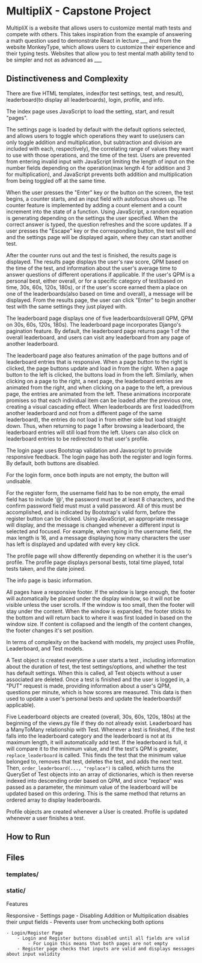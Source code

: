 # MultipliX - Capstone Project
MultipliX is a website that allows users to customize mental math tests and compete with others. This takes inspiration from the example of answering a math question used to demonstrate React in lecture ___ and from the website MonkeyType, which allows users to customize their experience and their typing tests. Websites that allow you to test mental math ability tend to be simpler and not as advanced as ___

## Distinctiveness and Complexity
There are five HTML templates, index(for test settings, test, and result), leaderboard(to display all leaderboards), login, profile, and info.

The index page uses JavaScript to load the setting, start, and result "pages". 

The settings page is loaded by default with the default options selected, and allows users to toggle which operations they want to use(users can only toggle addition and multiplication, but subtraction and division are included with each, respectively), the correlating range of values they want to use with those operations, and the time of the test. Users are prevented from entering invalid input with JavaScript limiting the length of input on the number fields depending on the operation(max length 4 for addition and 3 for multiplication), and JavaScript prevents both addition and multiplication from being toggled off at the same time. 

When the user presses the "Enter" key or the button on the screen, the test begins, a counter starts, and an input field with autofocus shows up. The counter feature is implemented by adding a count element and a count increment into the state of a function. Using JavaScript, a random equation is generating depending on the settings the user specified. When the correct answer is typed, the question refreshes and the score updates. If a user presses the "Escape" key or the corresponding button, the test will end and the settings page will be displayed again, where they can start another test. 

After the counter runs out and the test is finished, the results page is displayed. The results page displays the user's raw score, QPM based on the time of the test, and information about the user's average time to answer questions of different operations if applicable. If the user's QPM is a personal best, either overall, or for a specific category of test(based on time, 30s, 60s, 120s, 180s), or if the user's score earned them a place on one of the leaderboards(also based on time and overall), a message will be displayed. From the results page, the user can click "Enter" to begin another test with the same settings they just played with.

The leaderboard page displays one of five leaderboards(overall QPM, QPM on 30s, 60s, 120s, 180s). The leaderboard page incorporates Django's pagination feature. By default, the leaderboard page returns page 1 of the overall leaderboard, and users can visit any leaderboard from any page of another leaderboard. 

The leaderboard page also features animation of the page buttons and of leaderboard entries that is responsive. When a page button to the right is clicked, the page buttons update and load in from the right. When a page button to the left is clicked, the buttons load in from the left. Similarly, when clicking on a page to the right, a next page, the leaderboard entries are animated from the right, and when clicking on a page to the left, a previous page, the entries are animated from the left. These animations incorporate promises so that each individual item can be loaded after the previous one, creating a visual cascading effect. When leaderboards are first loaded(from another leaderboard and not from a different page of the same leaderboard), the entries do not load in from either side but load straight down. Thus, when returning to page 1 after browsing a leaderboard, the leaderboard entries will still load from the left. Users can also click on leaderboard entries to be redirected to that user's profile.

The login page uses Bootstrap validation and Javascript to provide responsive feedback. The login page has both the register and login forms. By default, both buttons are disabled. 

For the login form, once both inputs are not empty, the button will undisable. 

For the register form, the username field has to be non empty, the email field has to include '@', the password must be at least 8 characters, and the confirm password field must must a valid password. All of this must be accomplished, and is indicated by Bootstrap's valid form, before the register button can be clicked. Using JavaScript, an appropriate message will display, and the message is changed whenever a different input is selected and focused. For example, when typing in the username field, the max length is 16, and a message displaying how many characters the user has left is displayed and updated with every key click. 

The profile page will show differently depending on whether it is the user's profile. The profile page displays personal bests, total time played, total tests taken, and the date joined. 

The info page is basic information. 

All pages have a responsive footer. If the window is large enough, the footer will automatically be placed under the display window, so it will not be visible unless the user scrolls. If the window is too small, then the footer will stay under the content. When the window is expanded, the footer sticks to the bottom and will return back to where it was first loaded in based on the window size. If content is collapsed and the length of the content changes, the footer changes it's set position. 

In terms of complexity on the backend with models, my project uses Profile, Leaderboard, and Test models. 

A Test object is created everytime a user starts a test , including information about the duration of test, the test settings/options, and whether the test has default settings. When this is called, all Test objects without a user associated are deleted. Once a test is finished and the user is logged in, a "PUT" request is made, providing information about a user's QPM, questions per minute, which is how scores are measured. This data is then used to update a user's personal bests and update the leaderboards(if applicable).

Five Leaderboard objects are created (overall, 30s, 60s, 120s, 180s) at the beginning of the views.py file if they do not already exist. Leaderboard has a ManyToMany relationship with Test. Whenever a test is finished, if the test falls into the leaderboard category and the leaderboard is not at its maximum length, it will automatically add test. If the leaderboard is full, it will compare it to the minimum value, and if the test's QPM is greater, `replace_leaderboard` is called. This finds the test that the minimum value belonged to, removes that test, deletes the test, and adds the next test. Then, `order_leaderboard(..., "replace")` is called, which turns the QuerySet of Test objects into an array of dictionaries, which is then reverse indexed into descending order based on QPM, and since "replace" was passed as a parameter, the minimum value of the leaderboard will be updated based on this ordering. This is the same method that returns an ordered array to display leaderboards.

Profile objects are created whenever a User is created. Profile is updated whenever a user finishes a test.

## How to Run

## Files

### templates/

### static/


Features 

Responsive
    - Settings page
        - Disabling Addition or Multiplication disables their unput fields
        - Prevents user from unchecking both options

    - Login/Register Page
        - Login and Register buttons disabled until all fields are valid
            - For Login this means that both pages are not empty
        - Register page checks that inputs are valid and displays messages about input validity
